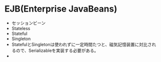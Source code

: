 # EJB(Enterprise JavaBeans)
* セッションビーン
 * Stateless
 * Stateful
 * Singleton
* StatefulとSingletonは使われずに一定時間たつと、磁気記憶装置に対比されるので、Serializableを実装する必要がある。
* 
